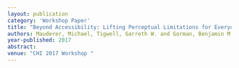 ```yaml
---
layout: publication
category: 'Workshop Paper'
title: "Beyond Accessibility: Lifting Perceptual Limitations for Everyone"
authors: Mauderer, Michael, Tigwell, Garreth W. and Gorman, Benjamin M. and Flatla, David R
year-published: 2017
abstract:
venue: "CHI 2017 Workshop "
---
```

